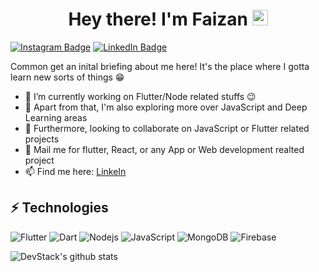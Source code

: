 <h1 align="center"> Hey there! I'm Faizan <img src="https://media.giphy.com/media/hvRJCLFzcasrR4ia7z/giphy.gif" width="25px"/></h1>

<!-- <img src="https://github.com/DevStack06/images/blob/master/My%20Video.gif" alt="side Image" align="center" width="1000" height="auto" /> -->


[![Instagram Badge](https://img.shields.io/badge/-its_faizan__king-yellow?style=flat-square&logo=instagram&logoColor=white&link=https://www.instagram.com/its_faizan__king/)](https://www.instagram.com/its_faizan__king/)
[![LinkedIn Badge](https://img.shields.io/badge/-Faizan_Khan-blue?style=flat-square&logo=linkedin&logoColor=white&link=https://www.linkedin.com/in/faizan-khan-a3098221a/)](https://www.linkedin.com/in/faizan-khan-a3098221a/)


Common get an inital briefing about me here! It's the place where I gotta learn new sorts of things :grin:

- 🔭 I’m currently working on Flutter/Node related stuffs :wink:
- 🌱 Apart from that, I'm also exploring more over JavaScript and Deep Learning areas
- 👯 Furthermore, looking to collaborate on JavaScript or Flutter related projects
- 💬 Mail me for flutter, React, or any App or Web development realted project
- 📫 Find me here: [LinkeIn](https://in.linkedin.com/in/faizan-khan-a3098221a)


## ⚡ Technologies
![Flutter](https://img.shields.io/badge/-Flutter-teal?style=flat-square&logo=Flutter)
![Dart](https://img.shields.io/badge/-Dart-E34F26?style=flat-square&logo=Dart)
![Nodejs](https://img.shields.io/badge/-Nodejs-black?style=flat-square&logo=Node.js)
![JavaScript](https://img.shields.io/badge/-JavaScript-black?style=flat-square&logo=javascript)
![MongoDB](https://img.shields.io/badge/-MongoDB-black?style=flat-square&logo=mongodb)
![Firebase](https://img.shields.io/badge/-FireBase-005571?style=flat-square&logo=firebase)


![DevStack's github stats](https://github-readme-stats.vercel.app/api?username=faizank09855)



